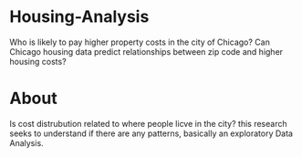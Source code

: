 # Housing-Analysis
Who is likely to pay higher property costs in the city of Chicago? Can Chicago housing data predict relationships between zip code and higher housing costs? 


# About 
Is cost distrubution related to where people licve in the city? this research seeks to understand if there are any patterns, basically an exploratory Data Analysis. 
